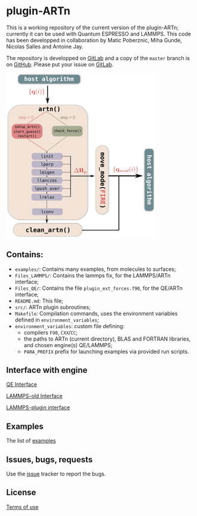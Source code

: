 # plugin-ARTn

This is a working repository of the current version of the plugin-ARTn; currently it can be used with Quantum ESPRESSO and LAMMPS.
This code has been developped in collaboration by Matic Poberznic, Miha Gunde, Nicolas Salles and Antoine Jay.

The repository is developped on [GitLab](https://gitlab.com/mammasmias/artn-plugin) and a copy of the `master` branch is on [GitHub](https://github.com/mammasmias/ARTn-Plugin). Please put your issue on [GitLab](https://gitlab.com/mammasmias/artn-plugin).

<img src="./.extra/ARTn_workflow-1.png" alt="ARTn-Plugin Work Flow" width="400" size="auto" />


## Contains:


- `examples/`: Contains many examples, from molecules to surfaces;
- `Files_LAMMPS/`: Contains the lammps fix, for the LAMMPS/ARTn interface;
- `Files_QE/`: Contains the file `plugin_ext_forces.f90`, for the QE/ARTn interface;
- `README.md`: This file;
- `src/`: ARTn plugin subroutines;
- `Makefile`: Compilation commands, uses the environment variables defined in `environment_variables`;
- `environment_variables`: custom file defining:
    - compilers `F90`, `CXX`/`CC`;
    - the paths to ARTn (current directory), BLAS and FORTRAN libraries, and chosen engine(s) QE/LAMMPS;
    - `PARA_PREFIX` prefix for launching examples via provided run scripts.

## Interface with engine

[QE Interface](./Files_QE/README.md)

[LAMMPS-old Interface](./Files_LAMMPS/README-old.md)

[LAMMPS-plugin interface](./Files_LAMMPS/README.md)

## Examples

The list of [examples](./examples/README.md)


## Issues, bugs, requests

Use the [issue](https://gitlab.com/mammasmias/artn-plugin/-/issues) tracker to report the bugs.

## License

[Terms of use](./TERMS_OF_USE)
